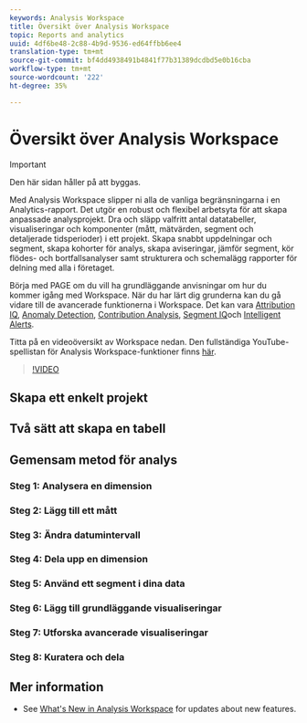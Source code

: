 ```yaml
---
keywords: Analysis Workspace
title: Översikt över Analysis Workspace
topic: Reports and analytics
uuid: 4df6be48-2c88-4b9d-9536-ed64ffbb6ee4
translation-type: tm+mt
source-git-commit: bf4dd4938491b4841f77b31389dcdbd5e0b16cba
workflow-type: tm+mt
source-wordcount: '222'
ht-degree: 35%

---
```



# Översikt över Analysis Workspace

>[!IMPORTANT]
>
>Den här sidan håller på att byggas.

Med Analysis Workspace slipper ni alla de vanliga begränsningarna i en Analytics-rapport. Det utgör en robust och flexibel arbetsyta för att skapa anpassade analysprojekt. Dra och släpp valfritt antal datatabeller, visualiseringar och komponenter (mått, mätvärden, segment och detaljerade tidsperioder) i ett projekt. Skapa snabbt uppdelningar och segment, skapa kohorter för analys, skapa aviseringar, jämför segment, kör flödes- och bortfallsanalyser samt strukturera och schemalägg rapporter för delning med alla i företaget.

Börja med PAGE om du vill ha grundläggande anvisningar om hur du kommer igång med Workspace. När du har lärt dig grunderna kan du gå vidare till de avancerade funktionerna i Workspace. Det kan vara [Attribution IQ](/help/analyze/analysis-workspace/attribution/overview.md), [Anomaly Detection](/help/analyze/analysis-workspace/virtual-analyst/c-anomaly-detection/anomaly-detection.md), [Contribution Analysis](/help/analyze/analysis-workspace/virtual-analyst/contribution-analysis/ca-tokens.md), [Segment IQ](/help/analyze/analysis-workspace/segment-iq.md)och [Intelligent Alerts](/help/analyze/analysis-workspace/c-intelligent-alerts/intellligent-alerts.md).

Titta på en videoöversikt av Workspace nedan. Den fullständiga YouTube-spellistan för Analysis Workspace-funktioner finns [här](https://www.youtube.com/channel/UC8I6bqCk7gO6YdoMz6W5fvw/playlists?view=50&amp;sort=dd&amp;shelf_id=7).
>[!VIDEO](https://video.tv.adobe.com/v/26266?quality=12)


## Skapa ett enkelt projekt

## Två sätt att skapa en tabell

## Gemensam metod för analys

### Steg 1: Analysera en dimension

### Steg 2: Lägg till ett mått

### Steg 3: Ändra datumintervall

### Steg 4: Dela upp en dimension

### Steg 5: Använd ett segment i dina data

### Steg 6: Lägg till grundläggande visualiseringar

### Steg 7: Utforska avancerade visualiseringar

### Steg 8: Kuratera och dela

## Mer information

* See [What&#39;s New in Analysis Workspace](/help/analyze/analysis-workspace/new-features-in-analysis-workspace.md) for updates about new features.
